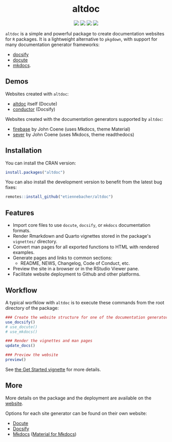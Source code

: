 <div align="center">

<h1> altdoc </h1>

<img src="https://github.com/etiennebacher/altdoc/workflows/R-CMD-check/badge.svg">
<img src="https://codecov.io/gh/etiennebacher/altdoc/branch/master/graph/badge.svg">
<img src="https://img.shields.io/badge/license-MIT-blue">
<a href = "https://altdoc.etiennebacher.com/#/" target = "_blank"><img src="https://img.shields.io/static/v1?label=Website&message=Visit&color=blue"></a>
  
</div>

`altdoc` is a simple and powerful package to create documentation websites for `R` packages. It is a lightweight alternative to `pkgdown`, with support for many documentation generator frameworks:

* [docsify](https://docsify.js.org/#/)
* [docute](https://docute.egoist.dev//)
* [mkdocs](https://www.mkdocs.org/). 

## Demos

Websites created with `altdoc`:

* [altdoc](https://altdoc.etiennebacher.com/) itself (Docute)
* [conductor](https://conductor.etiennebacher.com/) (Docsify)

Websites created with the documentation generators supported by `altdoc`:

* [firebase](https://firebase.john-coene.com/) by John Coene (uses Mkdocs, theme Material)
* [sever](https://sever.john-coene.com/) by John Coene (uses Mkdocs, theme readthedocs)


## Installation

You can install the CRAN version:
```r
install.packages("altdoc")
```

You can also install the development version to benefit from the latest bug fixes:
```r
remotes::install_github("etiennebacher/altdoc")
```

## Features

* Import core files to use `docute`, `docsify`, or `mkdocs` documentation formats.
* Render Rmarkdown and Quarto vignettes stored in the package's `vignettes/` directory.
* Convert man pages for all exported functions to HTML with rendered examples.
* Generate pages and links to common sections:
  - README, NEWS, Changelog, Code of Conduct, etc.
* Preview the site in a browser or in the RStudio Viewer pane.
* Facilitate website deployment to Github and other platforms.


## Workflow

A typical worfklow with `altdoc` is to execute these commands from the root directory of the package:

```r
### Create the website structure for one of the documentation generators
use_docsify()
# use_docute()
# use_mkdocs()

### Render the vignettes and man pages
update_docs()

### Preview the website
preview()
```

See [the Get Started vignette](articles/get-started.md) for more details.


## More

More details on the package and the deployment are available on the [website](https://altdoc.etiennebacher.com/#/). 

Options for each site generator can be found on their own website:

* [Docute](https://docute.egoist.dev//)
* [Docsify](https://docsify.js.org/)
* [Mkdocs](https://www.mkdocs.org/) ([Material for Mkdocs](https://squidfunk.github.io/mkdocs-material/))

